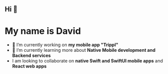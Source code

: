 ## Hi **<programmers/>** 👋

# My name is David

- 🔭 I’m currently working on **my mobile app "Trippl"**
- 🌱 I’m currently learning more about **Native Mobile development and Backend services**
- I am looking to collaborate on **native Swift and SwiftUI mobile apps** and **React web apps**
